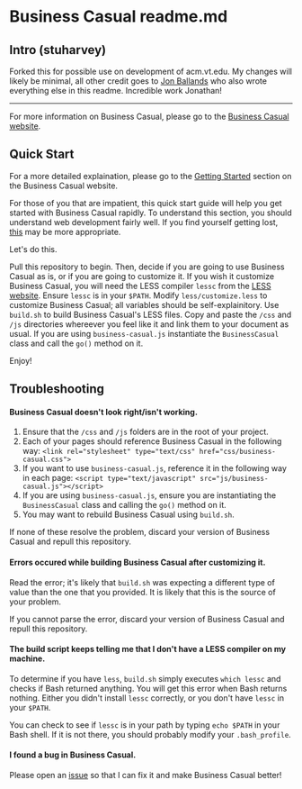 <h1>Business Casual readme.md</h1>

<h2>Intro (stuharvey)</h2>

Forked this for possible use on development of acm.vt.edu. My changes will likely be minimal, all other credit goes to <a href="https://github.com/jballands/" target="_blank">Jon Ballands</a> who also wrote everything else in this readme. Incredible work Jonathan!

<hr>

For more information on Business Casual, please go to the <a href="http://jonathanballands.me/bc" target="_blank">Business Casual website</a>.

<h2>Quick Start</h2>

For a more detailed explaination, please go to the <a href="http://jonathanballands.me/bc#getting-started"
target="_blank">Getting Started</a> section on the Business Casual website.

For those of you that are impatient, this quick start guide will help you get started with Business Casual rapidly.
To understand this section, you should understand web development fairly well. If you find yourself getting lost,
<a href="http://jonathanballands.me/bc#getting-started" target="_blank">this</a> may be more appropriate.

Let's do this.

Pull this repository to begin. Then, decide if you are going to use Business Casual as is, or if you are
going to customize it. If you wish it customize Business Casual, you will need the LESS compiler <code>lessc</code>
from the <a href="http://lesscss.org" target="_blank">LESS website</a>. Ensure <code>lessc</code> is in your
<code>$PATH</code>. Modify <code>less/customize.less</code> to
customize Business Casual; all variables should be self-explainitory. Use <code>build.sh</code> to build Business
Casual's LESS files. Copy and paste the <code>/css</code> and <code>/js</code> directories whereever you feel like it
and link them to your document as usual. If you are using <code>business-casual.js</code> instantiate the
<code>BusinessCasual</code> class and call the <code>go()</code> method on it.

Enjoy!

<h2>Troubleshooting</h2>

<h4>Business Casual doesn't look right/isn't working.</h4>

<ol>
  <li>Ensure that the <code>/css</code> and <code>/js</code> folders are in the root of your project.</li>
  <li>Each of your pages should reference Business Casual in the following way:
  <code>&lt;link rel="stylesheet" type="text/css" href="css/business-casual.css"&gt;</code></li>
  <li>If you want to use <code>business-casual.js</code>, reference it in the following way in each page:
  <code>&lt;script type="text/javascript" src="js/business-casual.js"&gt;&lt;/script&gt;</code></li>
  <li>If you are using <code>business-casual.js</code>, ensure you are instantiating the
  <code>BusinessCasual</code> class and calling the <code>go()</code> method on it.
  <li>You may want to rebuild Business Casual using <code>build.sh</code>.</li>
</ol>

If none of these resolve the problem, discard your version of Business Casual and repull this repository.

<h4>Errors occured while building Business Casual after customizing it.</h4>

Read the error; it's likely that <code>build.sh</code> was expecting a different type of value than the one that you provided. It is likely that this is the source of your problem.

If you cannot parse the error, discard your version of Business Casual and repull this repository.

<h4>The build script keeps telling me that I don't have a LESS compiler on my machine.</h4>

To determine if you have <code>less</code>, <code>build.sh</code> simply executes <code>which lessc</code> and checks
if Bash returned anything. You will get this error when Bash returns nothing. Either you didn't install
<code>lessc</code> correctly, or you don't have <code>lessc</code> in your <code>$PATH</code>.

You can check to see if <code>lessc</code> is in your path by typing <code>echo $PATH</code> in your Bash shell. If
it is not there, you should probably modify your <code>.bash_profile</code>.

<h4>I found a bug in Business Casual.</h4>

Please open an <a href="https://github.com/jballands/Business-Casual/issues" target="_blank">issue</a> so that I can fix it and make Business Casual better!
